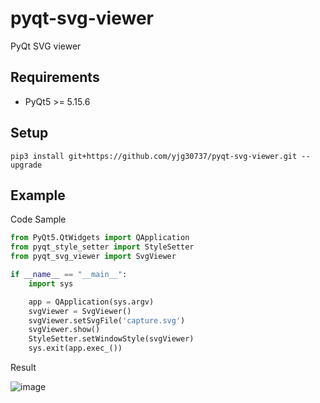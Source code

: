 # pyqt-svg-viewer
PyQt SVG viewer

## Requirements
* PyQt5 >= 5.15.6

## Setup
```pip3 install git+https://github.com/yjg30737/pyqt-svg-viewer.git --upgrade```

## Example
Code Sample
```python
from PyQt5.QtWidgets import QApplication
from pyqt_style_setter import StyleSetter
from pyqt_svg_viewer import SvgViewer

if __name__ == "__main__":
    import sys

    app = QApplication(sys.argv)
    svgViewer = SvgViewer()
    svgViewer.setSvgFile('capture.svg')
    svgViewer.show()
    StyleSetter.setWindowStyle(svgViewer)
    sys.exit(app.exec_())
```

Result

![image](https://user-images.githubusercontent.com/55078043/160336283-617857ac-9ccf-4dd5-87db-48600729c115.png)



